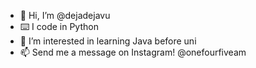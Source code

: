 - 👋 Hi, I’m @dejadejavu
- ⌨️ I code in Python
- 🌱 I’m interested in learning Java before uni
- 📫 Send me a message on Instagram! @onefourfiveam
